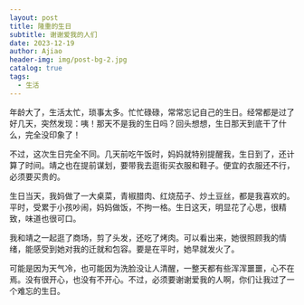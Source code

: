 ```yaml
---
layout: post
title: 隆重的生日
subtitle: 谢谢爱我的人们
date: 2023-12-19
author: Ajiao
header-img: img/post-bg-2.jpg
catalog: true
tags:
  - 生活
---
```

年龄大了，生活太忙，琐事太多。忙忙碌碌，常常忘记自己的生日。经常都是过了好几天，突然发现：咦！那天不是我的生日吗？回头想想，生日那天到底干了什么，完全没印象了！

不过，这次生日完全不同。几天前吃午饭时，妈妈就特别提醒我，生日到了，还计算了时间。靖之也在提前谋划，要带我去逛街买衣服和鞋子。便宜的衣服还不行，必须要买贵的。

生日当天，我妈做了一大桌菜，青椒腊肉、红烧茄子、炒土豆丝，都是我喜欢的。平时，受累于小孩吵闹，妈妈做饭，不拘一格。生日这天，明显花了心思，很精致，味道也很可口。

我和靖之一起逛了商场，剪了头发，还吃了烤肉。可以看出来，她很照顾我的情绪，能感受到她对我的迁就和包容。要是在平时，她早就发火了。

可能是因为天气冷，也可能因为洗脸没让人清醒，一整天都有些浑浑噩噩，心不在焉。没有很开心，也没有不开心。不过，必须要谢谢爱我的人啊，你们让我过了一个难忘的生日。